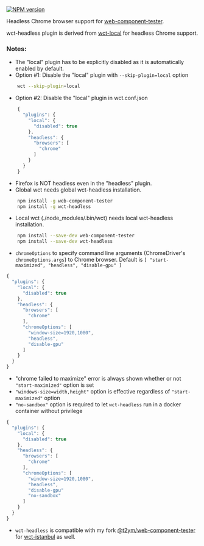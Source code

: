 [![NPM version](http://img.shields.io/npm/v/wct-headless.svg?style=flat-square)](https://npmjs.org/package/wct-headless)

Headless Chrome browser support for [web-component-tester](https://github.com/Polymer/web-component-tester).

wct-headless plugin is derived from [wct-local](https://github.com/Polymer/wct-local) for headless Chrome support.

### Notes:
- The "local" plugin has to be explicitly disabled as it is automatically enabled by default.
- Option #1: Disable the "local" plugin with `--skip-plugin=local` option
```sh
    wct --skip-plugin=local
```
- Option #2: Disable the "local" plugin in wct.conf.json
```javascript
    {
      "plugins": {
        "local": {
          "disabled": true
        },
        "headless": {
          "browsers": [
            "chrome"
          ]
        }
      }
    }
```
- Firefox is NOT headless even in the "headless" plugin.
- Global wct needs global wct-headless installation.
```sh
    npm install -g web-component-tester
    npm install -g wct-headless
```
- Local wct (./node_modules/.bin/wct) needs local wct-headless installation.
```sh
    npm install --save-dev web-component-tester
    npm install --save-dev wct-headless
```
- `chromeOptions` to specify command line arguments (ChromeDriver's `chromeOptions.args`) to Chrome browser. Default is `[ "start-maximized", "headless", "disable-gpu" ]`
```javascript
{
  "plugins": {
    "local": {
      "disabled": true
    },
    "headless": {
      "browsers": [
        "chrome"
      ],
      "chromeOptions": [
        "window-size=1920,1080",
        "headless",
        "disable-gpu"
      ]
    }
  }
}
```
- "chrome failed to maximize" error is always shown whether or not `"start-maximized"` option is set
- `"windows-size=width,height"` option is effective regardless of `"start-maximized"` option
- `"no-sandbox"` option is required to let `wct-headless` run in a docker container without privilege
```javascript
{
  "plugins": {
    "local": {
      "disabled": true
    },
    "headless": {
      "browsers": [
        "chrome"
      ],
      "chromeOptions": [
        "window-size=1920,1080",
        "headless",
        "disable-gpu"
        "no-sandbox"
      ]
    }
  }
}
```
- `wct-headless` is compatible with my fork [@t2ym/web-component-tester](https://www.npmjs.com/package/@t2ym/web-component-tester) for [wct-istanbul](https://www.npmjs.com/package/wct-istanbul) as well.